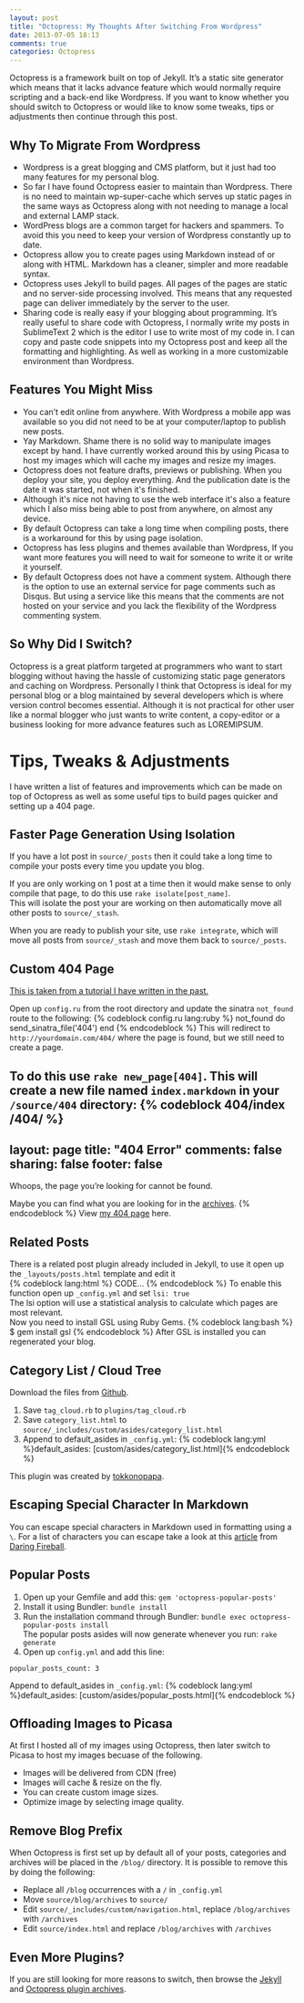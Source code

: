 ```yaml
---
layout: post
title: "Octopress: My Thoughts After Switching From Wordpress"
date: 2013-07-05 18:13
comments: true
categories: Octopress
---
```




Octopress is a framework built on top of Jekyll. It’s a static site generator which means that it lacks advance feature which would normally require scripting and a back-end like Wordpress. If you want to know whether you should switch to Octopress or would like to know some tweaks, tips or adjustments then continue through this post.



Why To Migrate From Wordpress
-----------------------------


- Wordpress is a great blogging and CMS platform, but it just had too many features for my personal blog.
- So far I have found Octopress easier to maintain than Wordpress. There is no need to maintain wp-super-cache which serves up static pages in the same ways as Octopress along with not needing to manage a local and external LAMP stack.
- WordPress blogs are a common target for hackers and spammers. To avoid this you need to keep your version of Wordpress constantly up to date.
- Octopress allow you to create pages using Markdown instead of or along with HTML. Markdown has a cleaner, simpler and more readable syntax.
- Octopress uses Jekyll to build pages. All pages of the pages are static and no server-side processing involved. This means that any requested page can deliver immediately by the server to the user.
- Sharing code is really easy if your blogging about programming. It’s really useful to share code with Octopress, I normally write my posts in SublimeText 2 which is the editor I use to write most of my code in. I can copy and paste code snippets into my Octopress post and keep all the formatting and highlighting. As well as working in a more customizable environment than Wordpress.




Features You Might Miss
-----------------------

- You can’t edit online from anywhere. With Wordpress a mobile app was available so you did not need to be at your computer/laptop to publish new posts.
- Yay Markdown. Shame there is no solid way to manipulate images except by hand. I have currently worked around this by using Picasa to host my images which will cache my images and resize my images.
- Octopress does not feature drafts, previews or publishing. When you deploy your site, you deploy everything. And the publication date is the date it was started, not when it's finished.
- Although it's nice not having to use the web interface it's also a feature which I also miss being able to post from anywhere, on almost any device.
- By default Octopress can take a long time when compiling posts, there is a workaround for this by using page isolation.
- Octopress has less plugins and themes available than Wordpress, If you want more features you will need to wait for someone to write it or write it yourself.
- By default Octopress does not have a comment system. Although there is the option to use an external service for page comments such as Disqus. But using a service like this means that the comments are not hosted on your service and you lack the flexibility of the Wordpress commenting system.



So Why Did I Switch?
--------------------

Octopress is a great platform targeted at programmers who want to start blogging without having the hassle of customizing static page generators and caching on Wordpress. Personally I think that Octopress is ideal for my personal blog or a blog maintained by several developers which is where version control becomes essential. Although it is not practical for other user like a normal blogger who just wants to write content, a copy-editor or a business looking for more advance features such as LOREMIPSUM.


  
Tips, Tweaks & Adjustments
==========================

I have written a list of features and improvements which can be made on top of Octopress as well as some useful tips to build pages quicker and setting up a 404 page.



Faster Page Generation Using Isolation
--------------------------------------

If you have a lot post in `source/_posts` then it could take a long time to compile your posts every time you update you blog.  

If you are only working on 1 post at a time then it would make sense to only compile that page, to do this use `rake isolate[post_name]`.  
This will isolate the post your are working on then automatically move all other posts to `source/_stash`.  

When you are ready to publish your site, use `rake integrate`, which will move all posts from `source/_stash` and move them back to `source/_posts`.



Custom 404 Page
---------------

[This is taken from a tutorial I have written in the past.](/blog/2013/06/21/octopress-custom-404-page/)  

Open up `config.ru` from the root directory and update the sinatra `not_found` route to the following:
{% codeblock config.ru lang:ruby %}
not_found do
  send_sinatra_file('404')
end
{% endcodeblock %}
This will redirect to `http://yourdomain.com/404/` where the page is found, but we still need to create a page.

To do this use `rake new_page[404]`. This will create a new file named `index.markdown` in your `/source/404` directory:
{% codeblock 404/index /404/ %}
---
layout: page
title: "404 Error"
comments: false
sharing: false
footer: false
---
Whoops, the page you’re looking for cannot be found.

Maybe you can find what you are looking for in the [archives](/blog/archives/).
{% endcodeblock %}
View [my 404 page](/404/) here.



Related Posts
-------------

There is a related post plugin already included in Jekyll, to use it  open up the `_layouts/posts.html` template and edit it  
{% codeblock lang:html %}
<a>CODE...</a>
{% endcodeblock %}
To enable this function open up `_config.yml` and set `lsi: true`  
The lsi option will use a statistical analysis to calculate which pages are most relevant.  
Now you need to install GSL using Ruby Gems.
{% codeblock lang:bash %}
$ gem install gsl
{% endcodeblock %}
After GSL is installed you can regenerated your blog.



Category List / Cloud Tree
--------------------------

Download the files from [Github](https://github.com/tokkonopapa/octopress-tagcloud).  
1. Save `tag_cloud.rb` to `plugins/tag_cloud.rb`  
2. Save `category_list.html` to `source/_includes/custom/asides/category_list.html`  
3. Append to default_asides in `_config.yml`:
   {% codeblock lang:yml %}default_asides: [custom/asides/category_list.html]{% endcodeblock %}
  
This plugin was created by [tokkonopapa](https://github.com/tokkonopapa).



Escaping Special Character In Markdown
--------------------------------------
You can escape special characters in Markdown used in formatting using a `\`.
For a list of characters you can escape take a look at this [article](http://daringfireball.net/projects/markdown/syntax#backslash) from [Daring Fireball](http://daringfireball.net).


  
Popular Posts
-------------

1. Open up your Gemfile and add this: `gem 'octopress-popular-posts'`  
2. Install it using Bundler: `bundle install`  
3. Run the installation command through Bundler: `bundle exec octopress-popular-posts install`  
The popular posts asides will now generate whenever you run: `rake generate`  
4. Open up `config.yml` and add this line:
```
popular_posts_count: 3
```  
Append to default_asides in `_config.yml`: {% codeblock lang:yml %}default_asides: [custom/asides/popular_posts.html]{% endcodeblock %}




Offloading Images to Picasa
---------------------------

At first I hosted all of my images using Octopress, then later switch to Picasa to host my images becuase of the following.

- Images will be delivered from CDN (free)
- Images will cache & resize on the fly.
- You can create custom image sizes.
- Optimize image by selecting image quality.



Remove Blog Prefix
------------------

When Octopress is first set up by default all of your posts, categories and archives will be placed in the `/blog/` directory. It is possible to remove this by doing the following:

- Replace all `/blog` occurrences with a `/` in `_config.yml`
- Move `source/blog/archives` to `source/`
- Edit `source/_includes/custom/navigation.html`, replace `/blog/archives` with `/archives`
- Edit `source/index.html` and replace `/blog/archives` with `/archives`



Even More Plugins?
------------------

If you are still looking for more reasons to switch, then browse the [Jekyll](http://jekyllrb.com/docs/plugins/#available_plugins) and [Octopress plugin archives](http://github.com/imathis/octopress/wiki/3rd-party-plugins).
